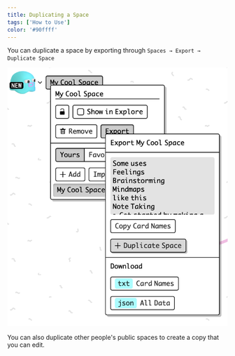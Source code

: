```yaml
---
title: Duplicating a Space
tags: ['How to Use']
color: '#90ffff'
---
```


You can duplicate a space by exporting through `Spaces → Export → Duplicate Space`

![duplicate-space](/assets/posts/duplicate-space.png)

You can also duplicate other people's public spaces to create a copy that you can edit.